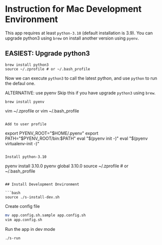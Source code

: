 # Instruction for Mac Development Environment

This app requires at least `python-3.10` (default installation is 3.9).
You can upgrade python3 using `brew` on install another version using `pyenv`.

## EASIEST: Upgrade python3

```
brew install python3
source ~/.zprofile # or ~/.bash_profile
```

Now we can execute `python3` to call the latest python,
and use `python` to run the defaul one.

ALTERNATIVE: use pyenv
Skip this if you have upgrade `python3` using `brew`.

```
brew install pyenv
```
vim ~/.zprofile
or
vim ~/.bash_profile
```

Add to user profile

```
export PYENV_ROOT="$HOME/.pyenv"
export PATH="$PYENV_ROOT/bin:$PATH"
eval "$(pyenv init -)"
eval "$(pyenv virtualenv-init -)"
```

Install python-3.10
```
pyenv install 3.10.0
pyenv global 3.10.0
source ~/.zprofile # or ~/.bash_profile
```

## Install Development Dnvironment

```bash
source ./s-install-dev.sh
```

Create config file

```bash
mv app.config.sh.sample app.config.sh
vim app.config.sh
```

Run the app in dev mode
```bash
./s-run
```